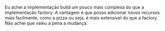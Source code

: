 Eu achei a implementação build um pouco mais complexa do que a implementação factory. A vantagem 
é que posso adicionar novos recursos mais facilmente, como a pizza ou seja, é mais extensível do que a factory.
Não achei que valeu a pena a mudança.
